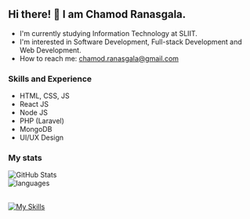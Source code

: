 ## Hi there! 👋 I am Chamod Ranasgala.
* I'm currently studying Information Technology at SLIIT. <br>
* I'm interested in Software Development, Full-stack Development and Web Development. <br>
* How to reach me: chamod.ranasgala@gmail.com

### Skills and Experience

- HTML, CSS, JS
- React JS
- Node JS
- PHP (Laravel)
- MongoDB
- UI/UX Design

### My stats

![GitHub Stats](https://github-readme-stats.vercel.app/api?username=chamodranasgala&theme=radical) <br>
<img align="center" src="https://github-readme-stats.vercel.app/api/top-langs/?username=chamodranasgala&&exclude_reo=chamodranasgala&layout=compact&theme=dracula" alt="languages"/> <br><br>

[![My Skills](https://skillicons.dev/icons?i=js,html,css,bootstrap,java,nodejs,php,figma,react,git,eclipse,androidstudio,vscode)](https://skillicons.dev)
